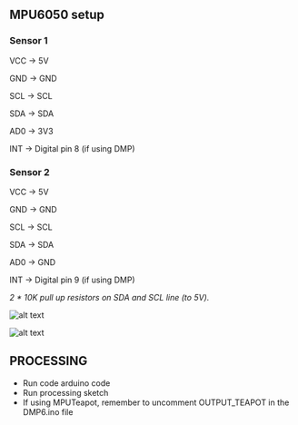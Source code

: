 

## MPU6050 setup

### Sensor 1

VCC -> 5V

GND -> GND

SCL -> SCL

SDA -> SDA

AD0 -> 3V3

INT -> Digital pin 8 (if using DMP)

### Sensor 2

VCC -> 5V

GND -> GND

SCL -> SCL

SDA -> SDA

AD0 -> GND

INT -> Digital pin 9 (if using DMP)

*2 * 10K pull up resistors on SDA and SCL line (to 5V).* 

![alt text](https://components101.com/sites/default/files/component_pin/MPU6050-Pinout.png)

![alt text](https://5.imimg.com/data5/XI/MH/MY-43948449/arduino-yun-board-500x500.jpg)


## PROCESSING


* Run code arduino code
* Run processing sketch
* If using MPUTeapot, remember to uncomment OUTPUT_TEAPOT in the  DMP6.ino file


